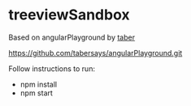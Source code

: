 # treeviewSandbox

Based on angularPlayground by [taber](https://github.com/tabersays)

https://github.com/tabersays/angularPlayground.git

<bold>Follow instructions to run:</bold>
<ul>
<li>npm install
<li>npm start
</ul>
